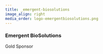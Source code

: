 ```yaml
---
title: _emergent-biosolutions
image_align: right
media_order: logo-emergentbiosolutions.png
---
```


### Emergent BioSolutions
Gold Sponsor
